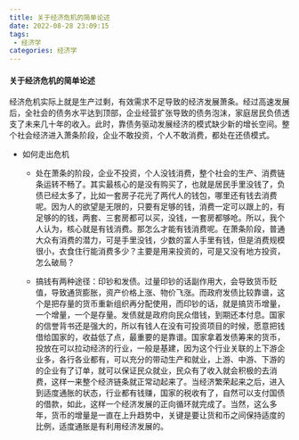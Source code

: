 ```yaml
---
title: 关于经济危机的简单论述
date: 2022-08-28 23:09:15
tags:
 - 经济学
categories: 经济学
---
```


#### 关于经济危机的简单论述

经济危机实际上就是生产过剩，有效需求不足导致的经济发展萧条。经过高速发展后，全社会的债务水平达到顶部，企业经营扩张导致的债务泡沫，家庭居民负债透支了未来几十年的收入。此时，靠债务驱动发展经济的模式缺少新的增长空间。整个社会经济进入萧条阶段，企业不敢投资，个人不敢消费，都处在还债模式。

* 如何走出危机

  <!--more-->

  * 处在萧条的阶段，企业不投资，个人没钱消费，整个社会的生产、消费链条运转不畅了。其实最核心的是没有购买了，也就是居民手里没钱了，负债已经太多了，比如一套房子花光了两代人的钱包，哪里还有钱去消费呢。因为人的欲望是无限的，只要有足够的钱，消费一定可以跟上的，有足够的的钱，两套、三套房都可以买，没钱，一套房都够呛。所以，我个人认为，核心就是有钱消费。那怎么才能有钱消费呢。在萧条阶段，普通大众有消费的潜力，可是手里没钱，少数的富人手里有钱，但是消费规模很小，衣食住行能消费多少？主要是用来投资的，可是又没有地方投资，怎么破局？
  
  * 搞钱有两种途径：印钞和发债。过量印钞的话副作用大，会导致货币贬值，导致通货膨胀，资产价格上涨、物价飞涨。而政府发债比较靠谱，这个是把存量的货币重新组织再分配使用，而印钞的话，就是搞货币增量，一个增量，一个是存量。发债就是政府向民众借钱，到期还本付息。国家的信誉背书还是强大的，所以有钱人在没有可投资项目的时候，愿意把钱借给国家的，收益低了点，最重要的是靠谱。国家拿着发债筹来的货币，投放在可以拉动经济的行业，一般是基建，因为这个行业关联的上下游企业多，各行各业都有，可以充分的带动生产和就业，上游、中游、下游的的企业有了订单，就可以保证民众就业，民众有了收入就会积极的去消费，这样一来整个经济链条就正常动起来了。当经济繁荣起来之后，进入到适度通胀的状态，行业都有钱赚，国家的税收有了，自然可以支付国债的借款，如此，这样一个经济发展的正向循环就完成了。当然，这么多年，货币的增量是一直在上升趋势中，关键是要让货和币之间保持适度的比例，适度通胀是有利用经济发展的。
